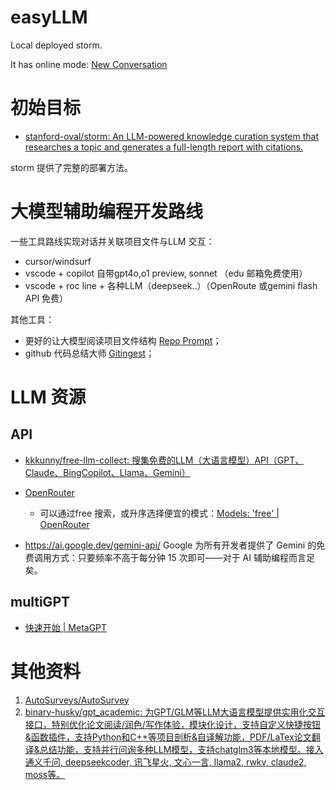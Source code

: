 # easyLLM
Local deployed storm.

It has online mode: [New Conversation](https://storm.genie.stanford.edu/)



# 初始目标

- [stanford-oval/storm: An LLM-powered knowledge curation system that researches a topic and generates a full-length report with citations.](https://github.com/stanford-oval/storm)

storm 提供了完整的部署方法。



# 大模型辅助编程开发路线

一些工具路线实现对话并关联项目文件与LLM 交互：
- cursor/windsurf
- vscode + copilot 自带gpt4o,o1 preview, sonnet （edu 邮箱免费使用）
- vscode + roc line + 各种LLM（deepseek..）（OpenRoute 或gemini flash API 免费）



其他工具：
- 更好的让大模型阅读项目文件结构 [Repo Prompt](https://repoprompt.com/)；
- github 代码总结大师 [Gitingest](https://gitingest.com/)；



# LLM 资源

## API

- [kkkunny/free-llm-collect: 搜集免费的LLM（大语言模型）API（GPT、Claude、BingCopilot、Llama、Gemini）](https://github.com/kkkunny/free-llm-collect)
- [OpenRouter](https://openrouter.ai/)
  - 可以通过free 搜索，或升序选择便宜的模式：[Models: 'free' | OpenRouter](https://openrouter.ai/models?order=pricing-low-to-high&q=free)

- https://ai.google.dev/gemini-api/  Google 为所有开发者提供了 Gemini 的免费调用方式：只要频率不高于每分钟 15 次即可——对于 AI 辅助编程而言足矣。



## multiGPT

- [快速开始 | MetaGPT](https://docs.deepwisdom.ai/v0.7/zh/guide/get_started/quickstart.html)



# 其他资料

1. [AutoSurveys/AutoSurvey](https://github.com/AutoSurveys/AutoSurvey)
2. [binary-husky/gpt_academic: 为GPT/GLM等LLM大语言模型提供实用化交互接口，特别优化论文阅读/润色/写作体验，模块化设计，支持自定义快捷按钮&函数插件，支持Python和C++等项目剖析&自译解功能，PDF/LaTex论文翻译&总结功能，支持并行问询多种LLM模型，支持chatglm3等本地模型。接入通义千问, deepseekcoder, 讯飞星火, 文心一言, llama2, rwkv, claude2, moss等。](https://github.com/binary-husky/gpt_academic)
